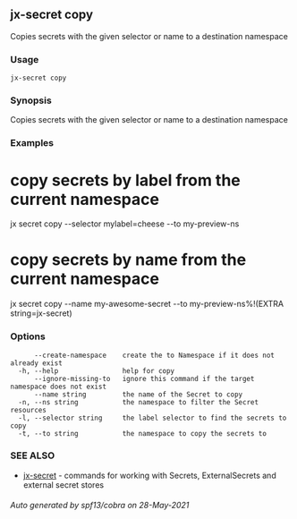 ## jx-secret copy

Copies secrets with the given selector or name to a destination namespace

### Usage

```
jx-secret copy
```

### Synopsis

Copies secrets with the given selector or name to a destination namespace

### Examples

  # copy secrets by label from the current namespace
  jx secret copy --selector mylabel=cheese --to my-preview-ns
  
  # copy secrets by name from the current namespace
  jx secret copy --name my-awesome-secret --to my-preview-ns%!(EXTRA string=jx-secret)

### Options

```
      --create-namespace    create the to Namespace if it does not already exist
  -h, --help                help for copy
      --ignore-missing-to   ignore this command if the target namespace does not exist
      --name string         the name of the Secret to copy
  -n, --ns string           the namespace to filter the Secret resources
  -l, --selector string     the label selector to find the secrets to copy
  -t, --to string           the namespace to copy the secrets to
```

### SEE ALSO

* [jx-secret](jx-secret.md)	 - commands for working with Secrets, ExternalSecrets and external secret stores

###### Auto generated by spf13/cobra on 28-May-2021
